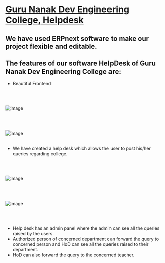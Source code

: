 
# [Guru Nanak Dev Engineering College, Helpdesk](https://a8cc6b3e27bb.ngrok.io/)

## We have used ERPnext software to make our project flexible and editable.

## The features of our software HelpDesk of Guru Nanak Dev Engineering College are:
- Beautiful Frontend
<br>
<br>

![image](https://user-images.githubusercontent.com/74251229/110900337-9c59e680-8328-11eb-82aa-4395598429e6.png)

<br>
<br>

![image](https://user-images.githubusercontent.com/74251229/110900472-cf03df00-8328-11eb-96fb-30de82215d01.png)
<br>
<br>

- We have created a help desk which allows the user to post his/her queries regarding college.

<br>
<br>

![image](https://user-images.githubusercontent.com/74251229/110900584-f8bd0600-8328-11eb-82d0-35c89b46f3be.png)

<br>
<br>

![image](https://user-images.githubusercontent.com/74251229/110900610-070b2200-8329-11eb-89e1-380a89101f04.png)

<br>
<br>

- Help desk has an admin panel where the admin can see all the queries raised by the users.
- Authorized person of concerned department can forward the query to concerned person and HoD can see all the queries raised to their department.
- HoD can also forward the query to the concerned teacher.


<!--# [Guru Nanak Dev Engineering College, Helpdesk](https://a8cc6b3e27bb.ngrok.io/)-->

<!--## We have used ERPNext software to make our project flexible and editable.-->

<!--## The features of our software HelpDesk of Guru Nanak Dev Engineering College are:-->
<!--- We have created a help desk which allows the user to post his/her queries regarding college.-->
<!--- Help desk has an admin panel where the admin can see all the queries raised by the users.-->
<!--- Authorized person of concerned department can forward the query to concerned person and HoD can see all the queries raised to their department.-->
<!--- HoD can also forward the query to the concerned teacher.-->

<!--## Frontend Website is having: -->

<!--- Home section having beautiful web page. -->
<!--- About Us section having all information with necessary side bar. -->
<!--- FAQ section -->
<!--- Ask Queries section where user can post his/her queries regarding college.-->
<!--- Previous asked queries section where they can see previously asked queries.-->
<!--- ldap login to the user along with guest login.-->
<!--- Accessed by every user(Students, Professors, HOD'S, Administrator) by given Username and Password.-->

<!--## FAQ Section:-->
<!--- It consists of Frequently Asked Questions that can be put up by Admin or HOD's by adding HTML code as Website module very easily.-->
<!--P.S. We are looking forward to automate this.-->

<!--## Desk:-->
<!--After Login, only teachers and HOD's can access some specific modules related to their fields as we have set permission in this way. They can keep record of their courses, schedule, programmes, etc.-->

<!--## Queries: -->
<!--In support module, at issues, HOD's can see the queries that are being entered by students and they can assign the task to solve the queries to some other person also.-->
<!--User permissions can be set accordingly so that particular query would be visible to particular person only.-->


